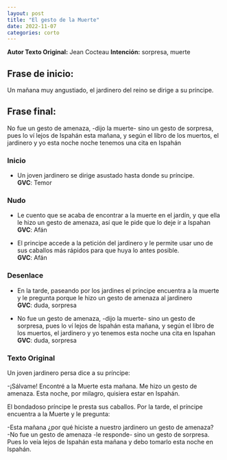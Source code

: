 ```yaml
---
layout: post
title: "El gesto de la Muerte"
date: 2022-11-07
categories: corto
---
```


**Autor Texto Original:** Jean Cocteau
**Intención:** sorpresa, muerte


## Frase de inicio:
Un mañana muy angustiado, el jardinero del reino se dirige a su príncipe.


## Frase final:
No fue un gesto de amenaza, -dijo la muerte- sino un gesto de sorpresa, pues lo ví lejos de Ispahán esta mañana, y según el libro de los muertos, el jardinero y yo esta noche noche tenemos una cita en Ispahán

### Inicio

- Un joven jardinero se dirige asustado hasta donde su príncipe.  
**GVC**: Temor

### Nudo

- Le cuento que se acaba de encontrar a la muerte en el jardín, y que ella le hizo un gesto de amenaza, así que le pide que lo deje ir a Ispahan  
**GVC**: Afán

- El principe accede a la petición del jardinero y le permite usar uno de sus caballos más rápidos para que huya lo antes posible.  
**GVC**: Afán

### Desenlace

- En la tarde, paseando por los jardines el principe encuentra a la muerte y le pregunta porque le hizo un gesto de amenaza al jardinero  
**GVC**: duda, sorpresa

- No fue un gesto de amenaza, -dijo la muerte- sino un gesto de sorpresa, pues lo ví lejos de Ispahán esta mañana, y según el libro de los muertos, el jardinero y yo tenemos esta noche una cita en Ispahan
**GVC**: duda, sorpresa



### Texto Original

Un joven jardinero persa dice a su príncipe:

-¡Sálvame! Encontré a la Muerte esta mañana. Me hizo un gesto de amenaza. Esta noche, por milagro, quisiera estar en Ispahán.

El bondadoso príncipe le presta sus caballos. Por la tarde, el príncipe encuentra a la Muerte y le pregunta:

-Esta mañana ¿por qué hiciste a nuestro jardinero un gesto de amenaza?  
-No fue un gesto de amenaza -le responde- sino un gesto de sorpresa. Pues lo veía lejos de Ispahán esta mañana y debo tomarlo esta noche en Ispahán.